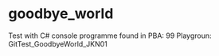 # goodbye_world

Test with C# console programme found in PBA: 99 Playgroun: GitTest_GoodbyeWorld_JKN01
